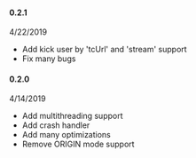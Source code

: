 #### 0.2.1

4/22/2019

- Add kick user by 'tcUrl' and 'stream' support
- Fix many bugs

#### 0.2.0

4/14/2019

- Add multithreading support
- Add crash handler
- Add many optimizations
- Remove ORIGIN mode support

